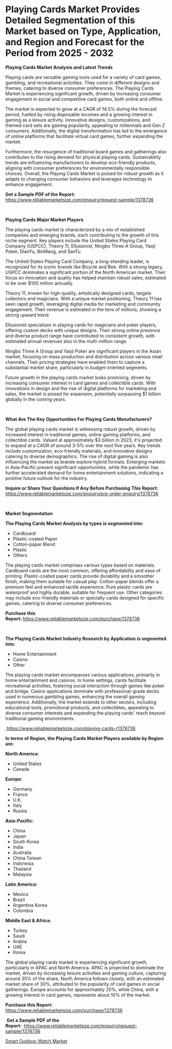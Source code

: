 <p><h1>Playing Cards Market Provides Detailed Segmentation of this Market based on Type, Application, and Region and Forecast for the Period from 2025 - 2032</h1></p><p><strong>Playing Cards Market Analysis and Latest Trends</strong></p>
<p><p>Playing cards are versatile gaming tools used for a variety of card games, gambling, and recreational activities. They come in different designs and themes, catering to diverse consumer preferences. The Playing Cards Market is experiencing significant growth, driven by increasing consumer engagement in social and competitive card games, both online and offline. </p><p>The market is expected to grow at a CAGR of 14.5% during the forecast period, fuelled by rising disposable incomes and a growing interest in gaming as a leisure activity. Innovative designs, customizations, and themed card sets are gaining popularity, appealing to millennials and Gen Z consumers. Additionally, the digital transformation has led to the emergence of online platforms that facilitate virtual card games, further expanding the market.</p><p>Furthermore, the resurgence of traditional board games and gatherings also contributes to the rising demand for physical playing cards. Sustainability trends are influencing manufacturers to develop eco-friendly products, aligning with consumer preferences for environmentally responsible choices. Overall, the Playing Cards Market is poised for robust growth as it adapts to changing consumer behaviors and leverages technology to enhance engagement.</p></p>
<p><strong>Get a Sample PDF of the Report:&nbsp;</strong> <a href="https://www.reliablemarketsize.com/enquiry/request-sample/1378736?utm_campaign=2462&utm_medium=2&utm_source=Github&utm_content=ia&utm_term=04042025&utm_id=playing-cards">https://www.reliablemarketsize.com/enquiry/request-sample/1378736</a></p>
<p>&nbsp;</p>
<p><strong>Playing Cards Major Market Players</strong></p>
<p><p>The playing cards market is characterized by a mix of established companies and emerging brands, each contributing to the growth of this niche segment. Key players include the United States Playing Card Company (USPCC), Theory 11, Ellusionist, Ningbo Three A Group, Yaoji Poker, DiaoYu, BinWang, and SanTu.</p><p>The United States Playing Card Company, a long-standing leader, is recognized for its iconic brands like Bicycle and Bee. With a strong legacy, USPCC dominates a significant portion of the North American market. Their focus on innovation and quality has helped maintain robust sales, estimated to be over $100 million annually.</p><p>Theory 11, known for high-quality, artistically designed cards, targets collectors and magicians. With a unique market positioning, Theory 11 has seen rapid growth, leveraging digital media for marketing and community engagement. Their revenue is estimated in the tens of millions, showing a strong upward trend.</p><p>Ellusionist specializes in playing cards for magicians and poker players, offering custom decks with unique designs. Their strong online presence and diverse product range have contributed to consistent growth, with estimated annual revenues also in the multi-million range.</p><p>Ningbo Three A Group and Yaoji Poker are significant players in the Asian market, focusing on mass production and distribution across various retail channels. Their pricing strategies have enabled them to capture a substantial market share, particularly in budget-oriented segments.</p><p>Future growth in the playing cards market looks promising, driven by increasing consumer interest in card games and collectible cards. With innovations in design and the rise of digital platforms for marketing and sales, the market is poised for expansion, potentially surpassing $1 billion globally in the coming years.</p></p>
<p>&nbsp;</p>
<p><strong>What Are The Key Opportunities For Playing Cards Manufacturers?</strong></p>
<p><p>The global playing cards market is witnessing robust growth, driven by increased interest in traditional games, online gaming platforms, and collectible cards. Valued at approximately $3 billion in 2023, it's projected to expand at a CAGR of around 3-5% over the next five years. Key trends include customization, eco-friendly materials, and innovative designs catering to diverse demographics. The rise of digital gaming is also influencing the market as brands explore hybrid formats. Emerging markets in Asia-Pacific present significant opportunities, while the pandemic has further accelerated demand for home entertainment solutions, indicating a positive future outlook for the industry.</p></p>
<p><strong>Inquire or Share Your Questions If Any Before Purchasing This Report:</strong> <a href="https://www.reliablemarketsize.com/enquiry/pre-order-enquiry/1378736?utm_campaign=2462&utm_medium=2&utm_source=Github&utm_content=ia&utm_term=04042025&utm_id=playing-cards">https://www.reliablemarketsize.com/enquiry/pre-order-enquiry/1378736</a></p>
<p>&nbsp;</p>
<p><strong>Market Segmentation</strong></p>
<p><strong>The Playing Cards Market Analysis by types is segmented into:</strong></p>
<p><ul><li>Cardboard</li><li>Plastic-coated Paper</li><li>Cotton-paper Blend</li><li>Plastic</li><li>Others</li></ul></p>
<p><p>The playing cards market comprises various types based on materials. Cardboard cards are the most common, offering affordability and ease of printing. Plastic-coated paper cards provide durability and a smoother finish, making them suitable for casual play. Cotton-paper blends offer a premium feel and enhanced tactile experience. Pure plastic cards are waterproof and highly durable, suitable for frequent use. Other categories may include eco-friendly materials or specialty cards designed for specific games, catering to diverse consumer preferences.</p></p>
<p><strong>Purchase this Report:&nbsp;</strong><a href="https://www.reliablemarketsize.com/purchase/1378736?utm_campaign=2462&utm_medium=2&utm_source=Github&utm_content=ia&utm_term=04042025&utm_id=playing-cards">https://www.reliablemarketsize.com/purchase/1378736</a></p>
<p>&nbsp;</p>
<p><strong>The Playing Cards Market Industry Research by Application is segmented into:</strong></p>
<p><ul><li>Home Entertainment</li><li>Casino</li><li>Other</li></ul></p>
<p><p>The playing cards market encompasses various applications, primarily in home entertainment and casinos. In home settings, cards facilitate recreational activities, fostering social interaction through games like poker and bridge. Casino applications dominate with professional-grade decks used in numerous gambling games, enhancing the overall gaming experience. Additionally, the market extends to other sectors, including educational tools, promotional products, and collectibles, appealing to diverse consumer interests and expanding the playing cards' reach beyond traditional gaming environments.</p></p>
<p><a href="https://www.reliablemarketsize.com/playing-cards-r1378736?utm_campaign=2462&utm_medium=2&utm_source=Github&utm_content=ia&utm_term=04042025&utm_id=playing-cards">&nbsp;https://www.reliablemarketsize.com/playing-cards-r1378736</a></p>
<p><strong>In terms of Region, the Playing Cards Market Players available by Region are:</strong></p>
<p>
    <p> <strong> North America: </strong>
        <ul>
            <li>United States</li>
            <li>Canada</li>
        </ul>
        </p> 
    <p> <strong> Europe: </strong>
        <ul>
            <li>Germany</li>
            <li>France</li>
            <li>U.K.</li>
            <li>Italy</li>
            <li>Russia</li>
        </ul>
        </p> 
    <p> <strong> Asia-Pacific: </strong>
        <ul>
            <li>China</li>
            <li>Japan</li>
            <li>South Korea</li>
            <li>India</li>
            <li>Australia</li>
            <li>China Taiwan</li>
            <li>Indonesia</li>
            <li>Thailand</li>
            <li>Malaysia</li>
        </ul>
        </p> 
    <p> <strong> Latin America: </strong>
        <ul>
            <li>Mexico</li>
            <li>Brazil</li>
            <li>Argentina Korea</li>
            <li>Colombia</li>
        </ul>
        </p> 
    <p> <strong> Middle East & Africa: </strong>
        <ul>
            <li>Turkey</li>
            <li>Saudi</li>
            <li>Arabia</li>
            <li>UAE</li>
            <li>Korea</li>
        </ul>
    </p>
    </p>
<p><p>The global playing cards market is experiencing significant growth, particularly in APAC and North America. APAC is projected to dominate the market, driven by increasing leisure activities and gaming culture, capturing around 35% of the share. North America follows closely, with an estimated market share of 30%, attributed to the popularity of card games in social gatherings. Europe accounts for approximately 25%, while China, with a growing interest in card games, represents about 10% of the market.</p></p>
<p><strong>Purchase this Report: </strong><a href="https://www.reliablemarketsize.com/purchase/1378736?utm_campaign=2462&utm_medium=2&utm_source=Github&utm_content=ia&utm_term=04042025&utm_id=playing-cards">https://www.reliablemarketsize.com/purchase/1378736</a></p>
<p>&nbsp;<strong>Get a Sample PDF of the Report:&nbsp;&nbsp;</strong><a href="https://www.reliablemarketsize.com/enquiry/request-sample/1378736?utm_campaign=2462&utm_medium=2&utm_source=Github&utm_content=ia&utm_term=04042025&utm_id=playing-cards">https://www.reliablemarketsize.com/enquiry/request-sample/1378736</a></p>
<p><strong></strong></p>
<p><p><a href="https://github.com/kathiestrine5ty/Market-Research-Report-List-2/blob/main/smart-outdoor-watch-market.md?utm_campaign=2462&utm_medium=2&utm_source=Github&utm_content=ia&utm_term=04042025&utm_id=playing-cards">Smart Outdoor Watch Market</a></p></p>